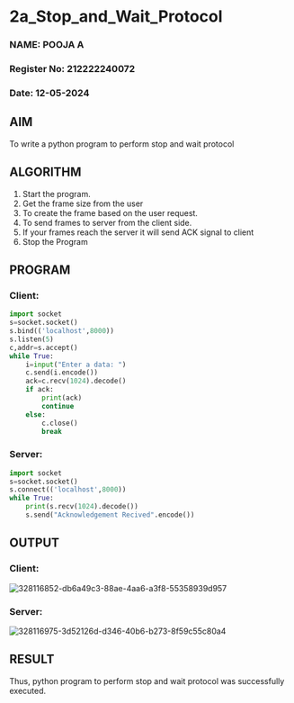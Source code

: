 # 2a_Stop_and_Wait_Protocol

### NAME: POOJA A
### Register No: 212222240072
### Date: 12-05-2024

## AIM 
To write a python program to perform stop and wait protocol
## ALGORITHM
1. Start the program.
2. Get the frame size from the user
3. To create the frame based on the user request.
4. To send frames to server from the client side.
5. If your frames reach the server it will send ACK signal to client
6. Stop the Program

## PROGRAM
### Client:
```python
import socket
s=socket.socket()
s.bind(('localhost',8000))
s.listen(5)
c,addr=s.accept()
while True:
    i=input("Enter a data: ")
    c.send(i.encode())
    ack=c.recv(1024).decode()
    if ack:
        print(ack)
        continue
    else:
        c.close()
        break
```

### Server:
```python
import socket
s=socket.socket()
s.connect(('localhost',8000))
while True:
    print(s.recv(1024).decode())
    s.send("Acknowledgement Recived".encode())
```

## OUTPUT
### Client:
![328116852-db6a49c3-88ae-4aa6-a3f8-55358939d957](https://github.com/poojaanbu0/2a_Stop_and_Wait_Protocol/assets/119390329/65319d61-b7c5-4fd3-b74a-dd8f1e72cc19)

### Server:
![328116975-3d52126d-d346-40b6-b273-8f59c55c80a4](https://github.com/poojaanbu0/2a_Stop_and_Wait_Protocol/assets/119390329/703b657a-ec69-4f50-a4a5-e4732bfe64aa)

## RESULT
Thus, python program to perform stop and wait protocol was successfully executed.
